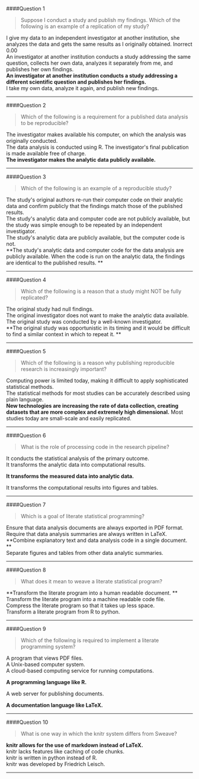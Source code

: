 
####Question 1
> Suppose I conduct a study and publish my findings. Which of the following is an example of a replication of my study?
 
I give my data to an independent investigator at another institution, she analyzes the data and gets the same results as I originally obtained. 	Inorrect 	0.00 	
An investigator at another institution conducts a study addressing the same question, collects her own data, analyzes it separately from me, and publishes her own findings. 			
**An investigator at another institution conducts a study addressing a different scientific question 
and publishes her findings.** 	
I take my own data, analyze it again, and publish new findings. 			

-------------------------- 	

####Question 2
> Which of the following is a requirement for a published data analysis to be reproducible?
 
The investigator makes available his computer, on which the analysis was originally conducted. 			
The data analysis is conducted using R.	
The investigator's final publication is made available free of charge. 	
**The investigator makes the analytic data publicly available.**

-------------------------- 	
####Question 3
> Which of the following is an example of a reproducible study?
 
The study's original authors re-run their computer code on their analytic data and confirm publicly that the findings match those of the published results. 			
The study's analytic data and computer code are not publicly available, but the study was simple enough to be repeated by an independent investigator. 			
The study's analytic data are publicly available, but the computer code is not. 			
**The study's analytic data and computer code for the data analysis are publicly available. When the code is run on the analytic data, the findings are identical to the published results. **

-------------------------- 	
####Question 4
> Which of the following is a reason that a study might NOT be fully replicated?
 
The original study had null findings. 			
The original investigator does not want to make the analytic data available. 			
The original study was conducted by a well-known investigator. 		
**The original study was opportunistic in its timing and it would be difficult to find a similar context in which to repeat it. 	**

-------------------------- 	
####Question 5
> Which of the following is a reason why publishing reproducible research is increasingly important?
 
Computing power is limited today, making it difficult to apply sophisticated statistical methods. 			
The statistical methods for most studies can be accurately described using plain language. 	 	
**New technologies are increasing the rate of data collection, creating datasets that are more complex and extremely high dimensional.**
Most studies today are small-scale and easily replicated. 			
 

-------------------------- 	
####Question 6
> What is the role of processing code in the research pipeline?
 
It conducts the statistical analysis of the primary outcome. 	
It transforms the analytic data into computational results.

**It transforms the measured data into analytic data.**

It transforms the computational results into figures and tables. 			
 

-------------------------- 	
####Question 7
> Which is a goal of literate statistical programming?
 
Ensure that data analysis documents are always exported in PDF format. 			
Require that data analysis summaries are always written in LaTeX. 			
**Combine explanatory text and data analysis code in a single document. ** 	
Separate figures and tables from other data analytic summaries. 			
 

-------------------------- 	
####Question 8
> What does it mean to weave a literate statistical program?
 
**Transform the literate program into a human readable document. 	** 	
Transform the literate program into a machine readable code file. 			
Compress the literate program so that it takes up less space. 			
Transform a literate program from R to python. 			


-------------------------- 	
####Question 9
> Which of the following is required to implement a literate programming system?
 
A program that views PDF files. 			
A Unix-based computer system. 			
A cloud-based computing service for running computations. 

**A programming language like R.**

A web server for publishing documents. 	

**A documentation language like LaTeX.**

-------------------------- 	
####Question 10
> What is one way in which the knitr system differs from Sweave?
 
**knitr allows for the use of markdown instead of LaTeX.**	
knitr lacks features like caching of code chunks. 			
knitr is written in python instead of R. 	 	
knitr was developed by Friedrich Leisch. 			
 

-------------------------- 	
